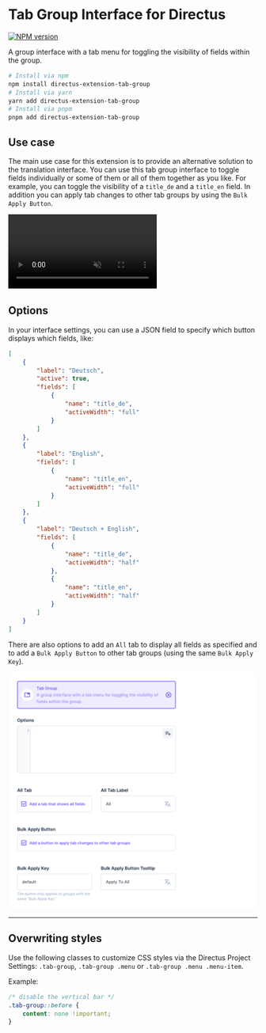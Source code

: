 # Tab Group Interface for Directus

[![NPM version](https://img.shields.io/npm/v/directus-extension-tab-group)](https://www.npmjs.com/package/directus-extension-tab-group)

A group interface with a tab menu for toggling the visibility of fields within the group.

```sh
# Install via npm
npm install directus-extension-tab-group
# Install via yarn
yarn add directus-extension-tab-group
# Install via pnpm
pnpm add directus-extension-tab-group
```

## Use case

The main use case for this extension is to provide an alternative solution to the translation interface. You can use this tab group interface to toggle fields individually or some of them or all of them together as you like. For example, you can toggle the visibility of a `title_de` and a `title_en` field. In addition you can apply tab changes to other tab groups by using the `Bulk Apply Button`.

<video src="https://github.com/formfcw/directus-extension-tab-group/assets/78852214/7e4ce55d-cabb-4792-95b7-88be3b361eea" controls="controls" muted="muted"><a href="https://github.com/formfcw/directus-extension-tab-group/assets/78852214/7e4ce55d-cabb-4792-95b7-88be3b361eea">Watch video</a></video>

## Options

In your interface settings, you can use a JSON field to specify which button displays which fields, like:

```json
[
    {
        "label": "Deutsch",
        "active": true,
        "fields": [
            {
                "name": "title_de",
                "activeWidth": "full"
            }
        ]
    },
    {
        "label": "English",
        "fields": [
            {
                "name": "title_en",
                "activeWidth": "full"
            }
        ]
    },
    {
        "label": "Deutsch + English",
        "fields": [
            {
                "name": "title_de",
                "activeWidth": "half"
            },
            {
                "name": "title_en",
                "activeWidth": "half"
            }
        ]
    }
]
```

There are also options to add an `All` tab to display all fields as specified and to add a `Bulk Apply Button` to other tab groups (using the same `Bulk Apply Key`).

![](docs/settings.png)

---

## Overwriting styles

Use the following classes to customize CSS styles via the Directus Project Settings: `.tab-group`, `.tab-group .menu` or `.tab-group .menu .menu-item`.

Example:

```CSS
/* disable the vertical bar */
.tab-group::before {
	content: none !important;
}
```
